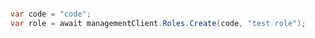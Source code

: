 ```python

```

```csharp
var code = "code";
var role = await managementClient.Roles.Create(code, "test role");
```
